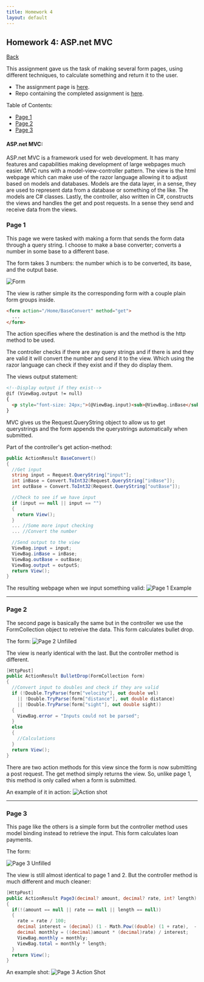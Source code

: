 ```yaml
---
title: Homework 4
layout: default
---
```


## Homework 4: ASP.net MVC

[Back](../../)

This assignment gave us the task of making several form pages, using different techniques, to calculate something and return it to the user.
- The assignment page is [here](http://www.wou.edu/~morses/classes/cs46x/assignments/HW4.html).
- Repo containing the completed assignment is [here](https://bitbucket.org/blakebauer/cs460/).

Table of Contents:
+ [Page 1](#page-1)
+ [Page 2](#page-2)
+ [Page 3](#page-3)

#### ASP.net MVC:
ASP.net MVC is a framework used for web development. It has many features and capabilities making development of large webpages much easier.
MVC runs with a model-view-controller pattern. The view is the html webpage which can make use of the razor language allowing it to adjust based on models and databases. Models are the data layer, in a sense, they are used to represent data from a database or something of the like. The models are C# classes. Lastly, the controller, also written in C#, constructs the views and handles the get and post requests. In a sense they send and receive data from the views.

### Page 1
This page we were tasked with making a form that sends the form data through a query string. I choose to make a base converter; converts a number in some base to a different base.

The form takes 3 numbers: the number which is to be converted, its base, and the output base.

![Form](form.png)

The view is rather simple its the corresponding form with a couple plain form groups inside.
```html
<form action="/Home/BaseConvert" method="get">
  ...
</form>
```
The action specifies where the destination is and the method is the http method to be used.

The controller checks if there are any query strings and if there is and they are valid it will convert the number and send it to the view. Which using the razor language can check if they exist and if they do display them.

The views output statement:
```html
<!--Display output if they exist-->
@if (ViewBag.output != null)
{
  <p style="font-size: 24px;">(@ViewBag.input)<sub>@ViewBag.inBase</sub> = (@ViewBag.output)<sub>@ViewBag.outBase</sub></p>
}
```
MVC gives us the Request.QueryString object to allow us to get querystrings and the form appends the querystrings automatically when submitted.

Part of the controller's get action-method:
```cs
public ActionResult BaseConvert() 
{
  //Get input
  string input = Request.QueryString["input"];
  int inBase = Convert.ToInt32(Request.QueryString["inBase"]);
  int outBase = Convert.ToInt32(Request.QueryString["outBase"]);

  //Check to see if we have input
  if (input == null || input == "")
  {
    return View();
  }
  ... //Some more input checking
  ... //Convert the number

  //Send output to the view
  ViewBag.input = input;
  ViewBag.inBase = inBase;
  ViewBag.outBase = outBase;
  ViewBag.output = outputS;
  return View();
}
```

The resulting webpage when we input something valid:
![Page 1 Example](page1example.png)

________________________

### Page 2
The second page is basically the same but in the controller we use the FormCollection object to retreive the data. This form calculates bullet drop.

The form:
![Page 2 Unfilled](page2.png)

The view is nearly identical with the last. But the controller method is different.
```cs
[HttpPost]
public ActionResult BulletDrop(FormCollection form)
{
  //Convert input to doubles and check if they are valid
  if (!Double.TryParse(form["velocity"], out double vel) 
    || !Double.TryParse(form["distance"], out double distance)
    || !Double.TryParse(form["sight"], out double sight))
  {
    ViewBag.error = "Inputs could not be parsed";
  }
  else
  {
    //Calculations
  }
  return View();
}
```
There are two action methods for this view since the form is now submitting a post request. The get method simply returns the view. So, unlike page 1, this method is only called when a form is submitted.

An example of it in action:
![Action shot](page2example.png)

__________________________

### Page 3
This page like the others is a simple form but the controller method uses model binding instead to retrieve the input. This form calculates loan payments.

The form:

![Page 3 Unfilled](page3.png)

The view is still almost identical to page 1 and 2. But the controller method is much different and much cleaner:
```cs
[HttpPost]
public ActionResult Page3(decimal? amount, decimal? rate, int? length)
{
  if(!(amount == null || rate == null || length == null))
  {
    rate = rate / 100;
    decimal interest = (decimal) (1 - Math.Pow((double) (1 + rate),  - (int) length));
    decimal monthly = ((decimal)amount * (decimal)rate) / interest;
    ViewBag.monthly = monthly;
    ViewBag.total = monthly * length;
  }
  return View();
}
```


An example shot:
![Page 3 Action Shot](page3example.png)